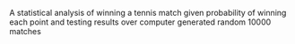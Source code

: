 A statistical analysis of winning a tennis match given probability of winning each point and 
testing results over computer generated random 10000 matches
